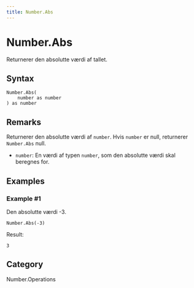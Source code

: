 ```yaml
---
title: Number.Abs
---
```


# Number.Abs


Returnerer den absolutte værdi af tallet.


## Syntax

```powerquery
Number.Abs(
    number as number
) as number
```


## Remarks

Returnerer den absolutte værdi af <code>number</code>. Hvis <code>number</code> er null, returnerer <code>Number.Abs</code> null.    <ul>        <li><code>number</code>: En værdi af typen <code>number</code>, som den absolutte værdi skal beregnes for.</li>      </ul>


## Examples

### Example #1 
Den absolutte værdi -3.
```powerquery
Number.Abs(-3)
```

Result: 
```powerquery
3
```




## Category
Number.Operations

